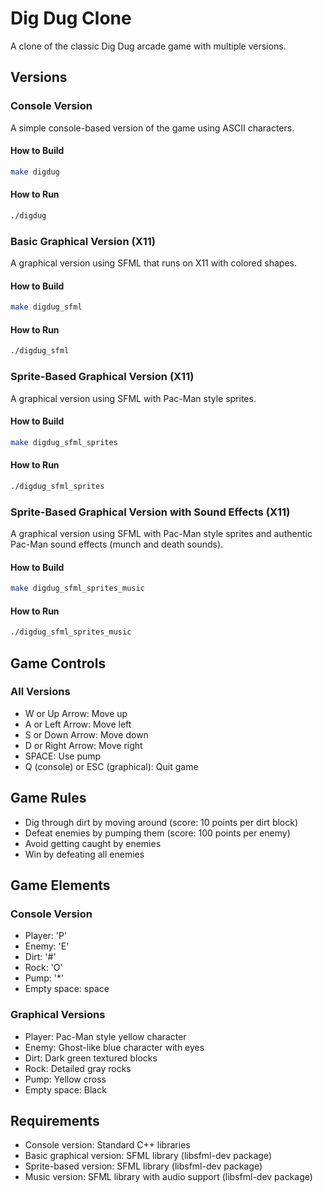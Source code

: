 # Dig Dug Clone

A clone of the classic Dig Dug arcade game with multiple versions.

## Versions

### Console Version

A simple console-based version of the game using ASCII characters.

#### How to Build

```bash
make digdug
```

#### How to Run

```bash
./digdug
```

### Basic Graphical Version (X11)

A graphical version using SFML that runs on X11 with colored shapes.

#### How to Build

```bash
make digdug_sfml
```

#### How to Run

```bash
./digdug_sfml
```

### Sprite-Based Graphical Version (X11)

A graphical version using SFML with Pac-Man style sprites.

#### How to Build

```bash
make digdug_sfml_sprites
```

#### How to Run

```bash
./digdug_sfml_sprites
```

### Sprite-Based Graphical Version with Sound Effects (X11)

A graphical version using SFML with Pac-Man style sprites and authentic Pac-Man sound effects (munch and death sounds).

#### How to Build

```bash
make digdug_sfml_sprites_music
```

#### How to Run

```bash
./digdug_sfml_sprites_music
```

## Game Controls

### All Versions
- W or Up Arrow: Move up
- A or Left Arrow: Move left
- S or Down Arrow: Move down
- D or Right Arrow: Move right
- SPACE: Use pump
- Q (console) or ESC (graphical): Quit game

## Game Rules

- Dig through dirt by moving around (score: 10 points per dirt block)
- Defeat enemies by pumping them (score: 100 points per enemy)
- Avoid getting caught by enemies
- Win by defeating all enemies

## Game Elements

### Console Version
- Player: 'P'
- Enemy: 'E'
- Dirt: '#'
- Rock: 'O'
- Pump: '*'
- Empty space: space

### Graphical Versions
- Player: Pac-Man style yellow character
- Enemy: Ghost-like blue character with eyes
- Dirt: Dark green textured blocks
- Rock: Detailed gray rocks
- Pump: Yellow cross
- Empty space: Black

## Requirements

- Console version: Standard C++ libraries
- Basic graphical version: SFML library (libsfml-dev package)
- Sprite-based version: SFML library (libsfml-dev package)
- Music version: SFML library with audio support (libsfml-dev package)
